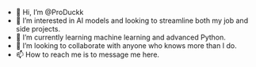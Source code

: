 - 👋 Hi, I’m @ProDuckk
- 👀 I’m interested in AI models and looking to streamline both my job and side projects.
- 🌱 I’m currently learning machine learning and advanced Python.
- 💞️ I’m looking to collaborate with anyone who knows more than I do.
- 📫 How to reach me is to message me here.

<!---
ProDuckk/ProDuckk is a ✨ special ✨ repository because its `README.md` (this file) appears on your GitHub profile.
You can click the Preview link to take a look at your changes.
--->
